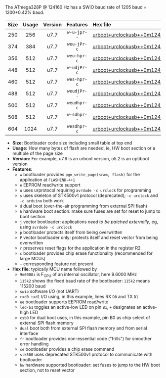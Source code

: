 The ATmega328P @ 124160 Hz has a SWIO baud rate of 1205 baud = 1200+0.42% baud.

|Size|Usage|Version|Features|Hex file|
|:-:|:-:|:-:|:-:|:--|
|250|256|u7.7|`w-u-jpr--`|[urboot+urclockusb++0m124160i++++1k2_swio_rxd0_txd1_led+d5.hex](https://raw.githubusercontent.com/stefanrueger/urboot.hex/main/boards/urclockusb/internal_oscillator/fint++0m124160_Hz/br++++1k2_bps/urboot+urclockusb++0m124160i++++1k2_swio_rxd0_txd1_led+d5.hex)|
|374|384|u7.7|`weu-jPr-c`|[urboot+urclockusb++0m124160i++++1k2_swio_rxd0_txd1_ee_led+d5_fr_ce.hex](https://raw.githubusercontent.com/stefanrueger/urboot.hex/main/boards/urclockusb/internal_oscillator/fint++0m124160_Hz/br++++1k2_bps/urboot+urclockusb++0m124160i++++1k2_swio_rxd0_txd1_ee_led+d5_fr_ce.hex)|
|356|512|u7.7|`weu-hpr-c`|[urboot+urclockusb++0m124160i++++1k2_swio_rxd0_txd1_ee_led+d5_fr_ce_hw.hex](https://raw.githubusercontent.com/stefanrueger/urboot.hex/main/boards/urclockusb/internal_oscillator/fint++0m124160_Hz/br++++1k2_bps/urboot+urclockusb++0m124160i++++1k2_swio_rxd0_txd1_ee_led+d5_fr_ce_hw.hex)|
|448|512|u7.7|`w-udjPr-c`|[urboot+urclockusb++0m124160i++++1k2_swio_rxd0_txd1_led+d5_csb0_dual_fr_ce.hex](https://raw.githubusercontent.com/stefanrueger/urboot.hex/main/boards/urclockusb/internal_oscillator/fint++0m124160_Hz/br++++1k2_bps/urboot+urclockusb++0m124160i++++1k2_swio_rxd0_txd1_led+d5_csb0_dual_fr_ce.hex)|
|460|512|u7.7|`wes-hpr-c`|[urboot+urclockusb++0m124160i++++1k2_swio_rxd0_txd1_ee_led+d5_fr_ce_stk500_hw.hex](https://raw.githubusercontent.com/stefanrueger/urboot.hex/main/boards/urclockusb/internal_oscillator/fint++0m124160_Hz/br++++1k2_bps/urboot+urclockusb++0m124160i++++1k2_swio_rxd0_txd1_ee_led+d5_fr_ce_stk500_hw.hex)|
|488|512|u7.7|`weudjPr--`|[urboot+urclockusb++0m124160i++++1k2_swio_rxd0_txd1_ee_led+d5_csb0_dual_fr.hex](https://raw.githubusercontent.com/stefanrueger/urboot.hex/main/boards/urclockusb/internal_oscillator/fint++0m124160_Hz/br++++1k2_bps/urboot+urclockusb++0m124160i++++1k2_swio_rxd0_txd1_ee_led+d5_csb0_dual_fr.hex)|
|500|512|u7.7|`weudhpr-c`|[urboot+urclockusb++0m124160i++++1k2_swio_rxd0_txd1_ee_led+d5_csb0_dual_fr_ce_hw.hex](https://raw.githubusercontent.com/stefanrueger/urboot.hex/main/boards/urclockusb/internal_oscillator/fint++0m124160_Hz/br++++1k2_bps/urboot+urclockusb++0m124160i++++1k2_swio_rxd0_txd1_ee_led+d5_csb0_dual_fr_ce_hw.hex)|
|508|512|u7.7|`w-sdhpr--`|[urboot+urclockusb++0m124160i++++1k2_swio_rxd0_txd1_led+d5_csb0_dual_fr_stk500_hw.hex](https://raw.githubusercontent.com/stefanrueger/urboot.hex/main/boards/urclockusb/internal_oscillator/fint++0m124160_Hz/br++++1k2_bps/urboot+urclockusb++0m124160i++++1k2_swio_rxd0_txd1_led+d5_csb0_dual_fr_stk500_hw.hex)|
|604|1024|u7.7|`wesdhpr-c`|[urboot+urclockusb++0m124160i++++1k2_swio_rxd0_txd1_ee_led+d5_csb0_dual_fr_ce_stk500_hw.hex](https://raw.githubusercontent.com/stefanrueger/urboot.hex/main/boards/urclockusb/internal_oscillator/fint++0m124160_Hz/br++++1k2_bps/urboot+urclockusb++0m124160i++++1k2_swio_rxd0_txd1_ee_led+d5_csb0_dual_fr_ce_stk500_hw.hex)|

- **Size:** Bootloader code size including small table at top end
- **Usage:** How many bytes of flash are needed, ie, HW boot section or a multiple of the page size
- **Version:** For example, u7.6 is an urboot version, o5.2 is an optiboot version
- **Features:**
  + `w` bootloader provides `pgm_write_page(sram, flash)` for the application at `FLASHEND-4+1`
  + `e` EEPROM read/write support
  + `u` uses urprotocol requiring `avrdude -c urclock` for programming
  + `s` uses skeleton of STK500v1 protocol (deprecated); `-c urclock` and `-c arduino` both work
  + `d` dual boot (over-the-air programming from external SPI flash)
  + `h` hardware boot section: make sure fuses are set for reset to jump to boot section
  + `j` vector bootloader: applications *need to be patched externally*, eg, using `avrdude -c urclock`
  + `p` bootloader protects itself from being overwritten
  + `P` vector bootloader only: protects itself and reset vector from being overwritten
  + `r` preserves reset flags for the application in the register R2
  + `c` bootloader provides chip erase functionality (recommended for large MCUs)
  + `-` corresponding feature not present
- **Hex file:** typically MCU name followed by
  + `9m6000i` is F<sub>CPU</sub> of an internal oscillator, here 9.6000 MHz
  + `115k2` shows the fixed baud rate of the bootloader: `115k2` means 115200 baud
  + `swio` software I/O (not UART)
  + `rxd0 txd1` I/O using, in this example, lines RX `D0` and TX `D1`
  + `ee` bootloader supports EEPROM read/write
  + `led-b1` toggles an active-low LED on pin `B1`, `+` designates an active-high LED
  + `csb0` for dual boot uses, in this example, pin B0 as chip select of external SPI flash memory
  + `dual` boot both from external SPI flash memory and from serial interface
  + `fr` bootloader provides non-essential code ("frills") for smoother error handling
  + `ce` bootloader provides a chip erase command
  + `stk500` uses deprecated STK500v1 protocol to communicate with bootloader
  + `hw` hardware supported bootloader: set fuses to jump to the HW boot section, not to reset vector

